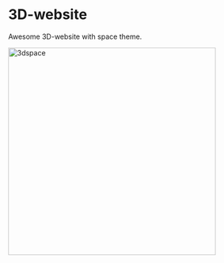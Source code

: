 # 3D-website
Awesome 3D-website with space theme.

<img width="419" alt="3dspace" src="https://user-images.githubusercontent.com/59486096/151706983-46c818d6-4a48-4d8d-a52c-c688977dde9c.PNG">
